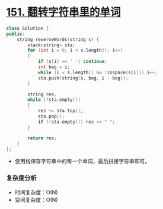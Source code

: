 # [151. 翻转字符串里的单词](https://leetcode-cn.com/problems/reverse-words-in-a-string/)

```cpp
class Solution {
public:
    string reverseWords(string s) {
        stack<string> sta;
        for (int i = 0; i < s.length(); i++)
        {
            if (s[i] == ' ') continue;
            int beg = i;
            while (i < s.length() && !isspace(s[i])) i++;
            sta.push(string(s, beg, i - beg));
        }

        string res;
        while (!sta.empty())
        {
            res += sta.top();
            sta.pop();
            if (!sta.empty()) res += " ";
        }

        return res;
    }
};
```

- 使用栈保存字符串中的每一个单词，最后拼接字符串即可。

### 复杂度分析

- 时间复杂度：O(N)
- 空间复杂度：O(N)